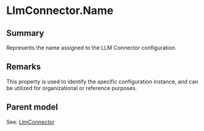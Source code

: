 # LlmConnector.Name

## Summary

Represents the name assigned to the LLM Connector configuration.

## Remarks

This property is used to identify the specific configuration instance,
and can be utilized for organizational or reference purposes.

## Parent model

See: [LlmConnector](LlmConnector.md)